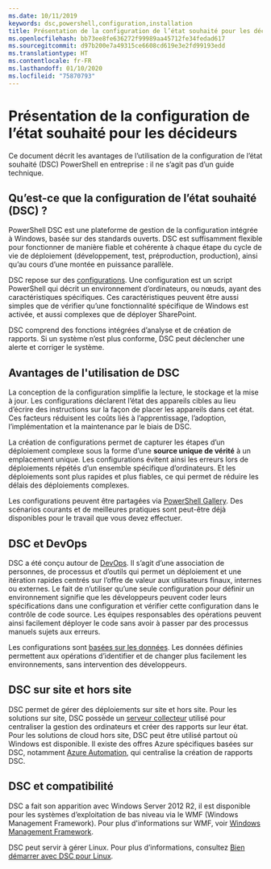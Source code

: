 ```yaml
---
ms.date: 10/11/2019
keywords: dsc,powershell,configuration,installation
title: Présentation de la configuration de l’état souhaité pour les décideurs
ms.openlocfilehash: bb73ee8fe636272f99989aa45712fe34fedad617
ms.sourcegitcommit: d97b200e7a49315ce6608cd619e3e2fd99193edd
ms.translationtype: HT
ms.contentlocale: fr-FR
ms.lasthandoff: 01/10/2020
ms.locfileid: "75870793"
---
```

# <a name="desired-state-configuration-overview-for-decision-makers"></a>Présentation de la configuration de l’état souhaité pour les décideurs

Ce document décrit les avantages de l’utilisation de la configuration de l’état souhaité (DSC) PowerShell en entreprise : il ne s’agit pas d’un guide technique.

## <a name="what-is-dsc"></a>Qu’est-ce que la configuration de l’état souhaité (DSC) ?

PowerShell DSC est une plateforme de gestion de la configuration intégrée à Windows, basée sur des standards ouverts. DSC est suffisamment flexible pour fonctionner de manière fiable et cohérente à chaque étape du cycle de vie de déploiement (développement, test, préproduction, production), ainsi qu’au cours d’une montée en puissance parallèle.

DSC repose sur des [configurations](../configurations/configurations.md). Une configuration est un script PowerShell qui décrit un environnement d’ordinateurs, ou nœuds, ayant des caractéristiques spécifiques. Ces caractéristiques peuvent être aussi simples que de vérifier qu’une fonctionnalité spécifique de Windows est activée, et aussi complexes que de déployer SharePoint.

DSC comprend des fonctions intégrées d’analyse et de création de rapports. Si un système n’est plus conforme, DSC peut déclencher une alerte et corriger le système.

## <a name="benefits-of-using-dsc"></a>Avantages de l'utilisation de DSC

La conception de la configuration simplifie la lecture, le stockage et la mise à jour. Les configurations déclarent l’état des appareils cibles au lieu d’écrire des instructions sur la façon de placer les appareils dans cet état. Ces facteurs réduisent les coûts liés à l’apprentissage, l’adoption, l’implémentation et la maintenance par le biais de DSC.

La création de configurations permet de capturer les étapes d’un déploiement complexe sous la forme d’une **source unique de vérité** à un emplacement unique. Les configurations évitent ainsi les erreurs lors de déploiements répétés d’un ensemble spécifique d’ordinateurs. Et les déploiements sont plus rapides et plus fiables, ce qui permet de réduire les délais des déploiements complexes.

Les configurations peuvent être partagées via [PowerShell Gallery](https://powershellgallery.com). Des scénarios courants et de meilleures pratiques sont peut-être déjà disponibles pour le travail que vous devez effectuer.

## <a name="dsc-and-devops"></a>DSC et DevOps

DSC a été conçu autour de [DevOps](/archive/blogs/ashleymcglone/devops-for-n00bs-ie-windows-people-like-me). Il s’agit d’une association de personnes, de processus et d’outils qui permet un déploiement et une itération rapides centrés sur l’offre de valeur aux utilisateurs finaux, internes ou externes. Le fait de n’utiliser qu’une seule configuration pour définir un environnement signifie que les développeurs peuvent coder leurs spécifications dans une configuration et vérifier cette configuration dans le contrôle de code source. Les équipes responsables des opérations peuvent ainsi facilement déployer le code sans avoir à passer par des processus manuels sujets aux erreurs.

Les configurations sont [basées sur les données](../configurations/configData.md). Les données définies permettent aux opérations d’identifier et de changer plus facilement les environnements, sans intervention des développeurs.

## <a name="dsc-on-premises-and-off-premises"></a>DSC sur site et hors site

DSC permet de gérer des déploiements sur site et hors site. Pour les solutions sur site, DSC possède un [serveur collecteur](../pull-server/pullServer.md) utilisé pour centraliser la gestion des ordinateurs et créer des rapports sur leur état. Pour les solutions de cloud hors site, DSC peut être utilisé partout où Windows est disponible.
Il existe des offres Azure spécifiques basées sur DSC, notamment [Azure Automation](/azure/automation), qui centralise la création de rapports DSC.

## <a name="dsc-and-compatibility"></a>DSC et compatibilité

DSC a fait son apparition avec Windows Server 2012 R2, il est disponible pour les systèmes d’exploitation de bas niveau via le WMF (Windows Management Framework). Pour plus d'informations sur WMF, voir [Windows Management Framework](/powershell/scripting/wmf/overview).

DSC peut servir à gérer Linux. Pour plus d’informations, consultez [Bien démarrer avec DSC pour Linux](../getting-started/lnxGettingStarted.md).
